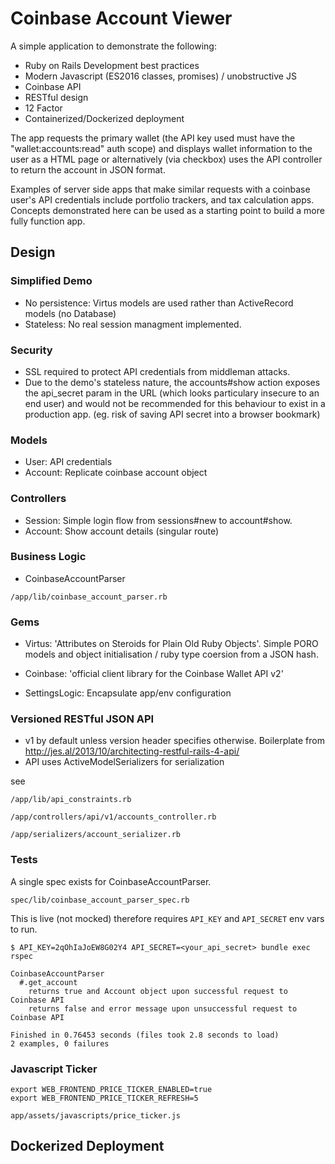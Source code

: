 # Coinbase Account Viewer


A simple application to demonstrate the following:

- Ruby on Rails Development best practices
- Modern Javascript (ES2016 classes, promises) / unobstructive JS
- Coinbase API
- RESTful design
- 12 Factor
- Containerized/Dockerized deployment


The app requests the primary wallet (the API key used must have the "wallet:accounts:read" auth scope) and displays wallet information to the user as a HTML page or alternatively (via checkbox) uses the API controller to return the account in JSON format.

Examples of server side apps that make similar requests with a coinbase user's API credentials include portfolio trackers, and tax calculation apps. Concepts demonstrated here can be used as a starting point to build a more fully function app.

## Design

### Simplified Demo

- No persistence: Virtus models are used rather than ActiveRecord models (no Database)
- Stateless: No real session managment implemented.
 

### Security

- SSL required to protect API credentials from middleman attacks.
- Due to the demo's stateless nature, the accounts#show action exposes the api_secret param in the URL (which looks particulary insecure to an end user) and would not be recommended for this behaviour to exist in a production app. (eg. risk of saving API secret into a browser bookmark)

### Models

- User: API credentials
- Account: Replicate coinbase account object 

### Controllers

- Session: Simple login flow from sessions#new to account#show. 
- Account: Show account details (singular route)

### Business Logic

- CoinbaseAccountParser

`/app/lib/coinbase_account_parser.rb`

### Gems

- Virtus: 'Attributes on Steroids for Plain Old Ruby Objects'. Simple PORO models and object initialisation / ruby type coersion from a JSON hash.

- Coinbase: 'official client library for the Coinbase Wallet API v2'

- SettingsLogic: Encapsulate app/env configuration

### Versioned RESTful JSON API

- v1 by default unless version header specifies otherwise. Boilerplate from http://jes.al/2013/10/architecting-restful-rails-4-api/
- API uses ActiveModelSerializers for serialization

see

`/app/lib/api_constraints.rb`

`/app/controllers/api/v1/accounts_controller.rb`

`/app/serializers/account_serializer.rb`


### Tests

A single spec exists for CoinbaseAccountParser.

`spec/lib/coinbase_account_parser_spec.rb`

This is live (not mocked) therefore requires `API_KEY` and `API_SECRET` env vars to run.

`$ API_KEY=2qOhIaJoEW8G02Y4 API_SECRET=<your_api_secret> bundle exec rspec`

```
CoinbaseAccountParser
  #.get_account
    returns true and Account object upon successful request to Coinbase API
    returns false and error message upon unsuccessful request to Coinbase API

Finished in 0.76453 seconds (files took 2.8 seconds to load)
2 examples, 0 failures
```

### Javascript Ticker

```
export WEB_FRONTEND_PRICE_TICKER_ENABLED=true
export WEB_FRONTEND_PRICE_TICKER_REFRESH=5
```

`app/assets/javascripts/price_ticker.js`


## Dockerized Deployment